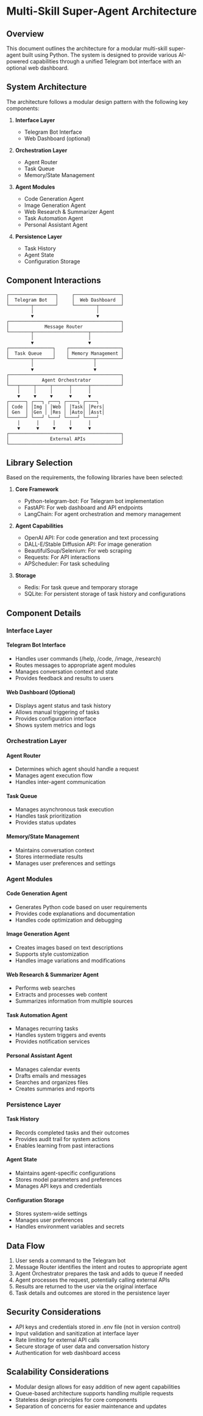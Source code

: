 # Multi-Skill Super-Agent Architecture

## Overview

This document outlines the architecture for a modular multi-skill super-agent built using Python. The system is designed to provide various AI-powered capabilities through a unified Telegram bot interface with an optional web dashboard.

## System Architecture

The architecture follows a modular design pattern with the following key components:

1. **Interface Layer**
   - Telegram Bot Interface
   - Web Dashboard (optional)

2. **Orchestration Layer**
   - Agent Router
   - Task Queue
   - Memory/State Management

3. **Agent Modules**
   - Code Generation Agent
   - Image Generation Agent
   - Web Research & Summarizer Agent
   - Task Automation Agent
   - Personal Assistant Agent

4. **Persistence Layer**
   - Task History
   - Agent State
   - Configuration Storage

## Component Interactions

```
┌─────────────────┐     ┌─────────────────┐
│  Telegram Bot   │     │  Web Dashboard  │
└────────┬────────┘     └────────┬────────┘
         │                       │
         ▼                       ▼
┌─────────────────────────────────────────┐
│             Message Router              │
└────────┬────────────────────┬───────────┘
         │                    │
         ▼                    ▼
┌────────────────┐    ┌───────────────────┐
│  Task Queue    │    │ Memory Management │
└────────┬───────┘    └─────────┬─────────┘
         │                      │
         ▼                      ▼
┌─────────────────────────────────────────┐
│            Agent Orchestrator           │
└───┬─────┬─────┬──────┬──────┬───────────┘
    │     │     │      │      │
    ▼     ▼     ▼      ▼      ▼
┌──────┐ ┌───┐ ┌───┐ ┌────┐ ┌────┐
│ Code │ │Img │ │Web │ │Task│ │Pers│
│ Gen  │ │Gen │ │Res │ │Auto│ │Asst│
└──────┘ └───┘ └───┘ └────┘ └────┘
    │      │     │     │      │
    ▼      ▼     ▼     ▼      ▼
┌─────────────────────────────────────────┐
│               External APIs             │
└─────────────────────────────────────────┘
```

## Library Selection

Based on the requirements, the following libraries have been selected:

1. **Core Framework**
   - Python-telegram-bot: For Telegram bot implementation
   - FastAPI: For web dashboard and API endpoints
   - LangChain: For agent orchestration and memory management

2. **Agent Capabilities**
   - OpenAI API: For code generation and text processing
   - DALL-E/Stable Diffusion API: For image generation
   - BeautifulSoup/Selenium: For web scraping
   - Requests: For API interactions
   - APScheduler: For task scheduling

3. **Storage**
   - Redis: For task queue and temporary storage
   - SQLite: For persistent storage of task history and configurations

## Component Details

### Interface Layer

#### Telegram Bot Interface
- Handles user commands (/help, /code, /image, /research)
- Routes messages to appropriate agent modules
- Manages conversation context and state
- Provides feedback and results to users

#### Web Dashboard (Optional)
- Displays agent status and task history
- Allows manual triggering of tasks
- Provides configuration interface
- Shows system metrics and logs

### Orchestration Layer

#### Agent Router
- Determines which agent should handle a request
- Manages agent execution flow
- Handles inter-agent communication

#### Task Queue
- Manages asynchronous task execution
- Handles task prioritization
- Provides status updates

#### Memory/State Management
- Maintains conversation context
- Stores intermediate results
- Manages user preferences and settings

### Agent Modules

#### Code Generation Agent
- Generates Python code based on user requirements
- Provides code explanations and documentation
- Handles code optimization and debugging

#### Image Generation Agent
- Creates images based on text descriptions
- Supports style customization
- Handles image variations and modifications

#### Web Research & Summarizer Agent
- Performs web searches
- Extracts and processes web content
- Summarizes information from multiple sources

#### Task Automation Agent
- Manages recurring tasks
- Handles system triggers and events
- Provides notification services

#### Personal Assistant Agent
- Manages calendar events
- Drafts emails and messages
- Searches and organizes files
- Creates summaries and reports

### Persistence Layer

#### Task History
- Records completed tasks and their outcomes
- Provides audit trail for system actions
- Enables learning from past interactions

#### Agent State
- Maintains agent-specific configurations
- Stores model parameters and preferences
- Manages API keys and credentials

#### Configuration Storage
- Stores system-wide settings
- Manages user preferences
- Handles environment variables and secrets

## Data Flow

1. User sends a command to the Telegram bot
2. Message Router identifies the intent and routes to appropriate agent
3. Agent Orchestrator prepares the task and adds to queue if needed
4. Agent processes the request, potentially calling external APIs
5. Results are returned to the user via the original interface
6. Task details and outcomes are stored in the persistence layer

## Security Considerations

- API keys and credentials stored in .env file (not in version control)
- Input validation and sanitization at interface layer
- Rate limiting for external API calls
- Secure storage of user data and conversation history
- Authentication for web dashboard access

## Scalability Considerations

- Modular design allows for easy addition of new agent capabilities
- Queue-based architecture supports handling multiple requests
- Stateless design principles for core components
- Separation of concerns for easier maintenance and updates
